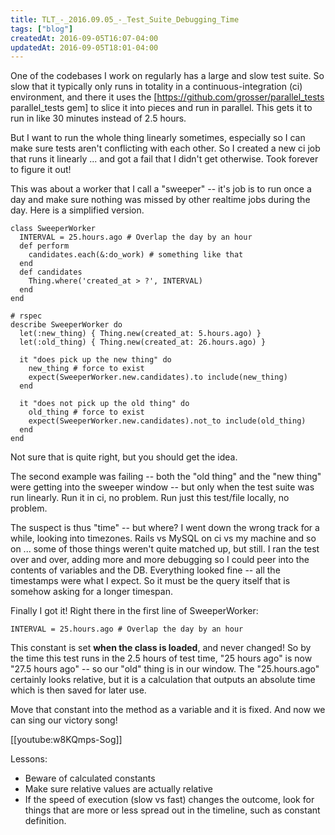 ```yaml
---
title: TLT_-_2016.09.05_-_Test_Suite_Debugging_Time
tags: ["blog"]
createdAt: 2016-09-05T16:07-04:00
updatedAt: 2016-09-05T18:01-04:00
---
```


One of the codebases I work on regularly has a large and slow test suite. So slow that it typically only runs in totality in a continuous-integration (ci) environment, and there it uses the [https://github.com/grosser/parallel_tests parallel_tests gem] to slice it into pieces and run in parallel. This gets it to run in like 30 minutes instead of 2.5 hours.

But I want to run the whole thing linearly sometimes, especially so I can make sure tests aren't conflicting with each other. So I created a new ci job that runs it linearly ... and got a fail that I didn't get otherwise. Took forever to figure it out!

This was about a worker that I call a "sweeper" -- it's job is to run once a day and make sure nothing was missed by other realtime jobs during the day. Here is a simplified version.

```
class SweeperWorker
  INTERVAL = 25.hours.ago # Overlap the day by an hour
  def perform
    candidates.each(&:do_work) # something like that
  end
  def candidates
    Thing.where('created_at > ?', INTERVAL)
  end
end

# rspec
describe SweeperWorker do
  let(:new_thing) { Thing.new(created_at: 5.hours.ago) }
  let(:old_thing) { Thing.new(created_at: 26.hours.ago) }

  it "does pick up the new thing" do
    new_thing # force to exist
    expect(SweeperWorker.new.candidates).to include(new_thing)
  end

  it "does not pick up the old thing" do
    old_thing # force to exist
    expect(SweeperWorker.new.candidates).not_to include(old_thing)
  end
end
```

Not sure that is quite right, but you should get the idea.

The second example was failing -- both the "old thing" and the "new thing" were getting into the sweeper window -- but only when the test suite was run linearly. Run it in ci, no problem. Run just this test/file locally, no problem.

The suspect is thus "time" -- but where? I went down the wrong track for a while, looking into timezones. Rails vs MySQL on ci vs my machine and so on ... some of those things weren't quite matched up, but still. I ran the test over and over, adding more and more debugging so I could peer into the contents of variables and the DB. Everything looked fine -- all the timestamps were what I expect. So it must be the query itself that is somehow asking for a longer timespan.

Finally I got it! Right there in the first line of SweeperWorker:

```
INTERVAL = 25.hours.ago # Overlap the day by an hour
```

This constant is set <b>when the class is loaded</b>, and never changed! So by the time this test runs in the 2.5 hours of test time, "25 hours ago" is now "27.5 hours ago" -- so our "old" thing is in our window. The "25.hours.ago" certainly looks relative, but it is a calculation that outputs an absolute time which is then saved for later use.

Move that constant into the method as a variable and it is fixed. And now we can sing our victory song!

[[youtube:w8KQmps-Sog]]

Lessons:
* Beware of calculated constants
* Make sure relative values are actually relative
* If the speed of execution (slow vs fast) changes the outcome, look for things that are more or less spread out in the timeline, such as constant definition.


